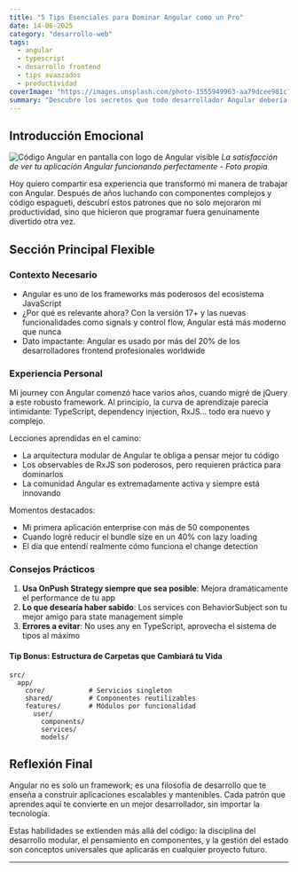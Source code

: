 ```yaml
---
title: "5 Tips Esenciales para Dominar Angular como un Pro"
date: 14-06-2025
category: "desarrollo-web"
tags: 
  - angular
  - typescript
  - desarrollo frontend
  - tips avanzados
  - productividad
coverImage: "https://images.unsplash.com/photo-1555949963-aa79dcee981c?w=800&h=400&fit=crop"
summary: "Descubre los secretos que todo desarrollador Angular debería conocer para escribir código más limpio, eficiente y mantenible"
---
```


## Introducción Emocional
![Código Angular en pantalla con logo de Angular visible](https://images.unsplash.com/photo-1517077304055-6e89abbf09b0?w=800&h=400&fit=crop)
*La satisfacción de ver tu aplicación Angular funcionando perfectamente - Foto propia*

Hoy quiero compartir esa experiencia que transformó mi manera de trabajar con Angular. Después de años luchando con componentes complejos y código espagueti, descubrí estos patrones que no solo mejoraron mi productividad, sino que hicieron que programar fuera genuinamente divertido otra vez.

## Sección Principal Flexible
### Contexto Necesario
- Angular es uno de los frameworks más poderosos del ecosistema JavaScript
- ¿Por qué es relevante ahora? Con la versión 17+ y las nuevas funcionalidades como signals y control flow, Angular está más moderno que nunca
- Dato impactante: Angular es usado por más del 20% de los desarrolladores frontend profesionales worldwide

### Experiencia Personal
Mi journey con Angular comenzó hace varios años, cuando migré de jQuery a este robusto framework. Al principio, la curva de aprendizaje parecía intimidante: TypeScript, dependency injection, RxJS... todo era nuevo y complejo.

Lecciones aprendidas en el camino:
- La arquitectura modular de Angular te obliga a pensar mejor tu código
- Los observables de RxJS son poderosos, pero requieren práctica para dominarlos
- La comunidad Angular es extremadamente activa y siempre está innovando

Momentos destacados:
- Mi primera aplicación enterprise con más de 50 componentes
- Cuando logré reducir el bundle size en un 40% con lazy loading
- El día que entendí realmente cómo funciona el change detection

### Consejos Prácticos
1. **Usa OnPush Strategy siempre que sea posible**: Mejora dramáticamente el performance de tu app
2. **Lo que desearía haber sabido**: Los services con BehaviorSubject son tu mejor amigo para state management simple
3. **Errores a evitar**: No uses any en TypeScript, aprovecha el sistema de tipos al máximo

#### Tip Bonus: Estructura de Carpetas que Cambiará tu Vida
```
src/
  app/
    core/           # Servicios singleton
    shared/         # Componentes reutilizables
    features/       # Módulos por funcionalidad
      user/
        components/
        services/
        models/
```

## Reflexión Final
Angular no es solo un framework; es una filosofía de desarrollo que te enseña a construir aplicaciones escalables y mantenibles. Cada patrón que aprendes aquí te convierte en un mejor desarrollador, sin importar la tecnología.

Estas habilidades se extienden más allá del código: la disciplina del desarrollo modular, el pensamiento en componentes, y la gestión del estado son conceptos universales que aplicarás en cualquier proyecto futuro.

---